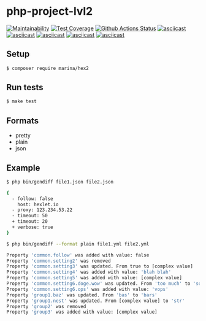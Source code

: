 # php-project-lvl2

[![Maintainability](https://api.codeclimate.com/v1/badges/0519a0a207c0a0bca831/maintainability)](https://codeclimate.com/github/earthrobot/php-project-lvl2/maintainability)
[![Test Coverage](https://api.codeclimate.com/v1/badges/0519a0a207c0a0bca831/test_coverage)](https://codeclimate.com/github/earthrobot/php-project-lvl2/test_coverage)
[![Github Actions Status](https://github.com/earthrobot/php-project-lvl2/workflows/hex1-workflow/badge.svg)](https://github.com/earthrobot/php-project-lvl2/actions)
[![asciicast](https://asciinema.org/a/Z035IfG5tpl2565lWb873BXD2.svg)](https://asciinema.org/a/Z035IfG5tpl2565lWb873BXD2)
[![asciicast](https://asciinema.org/a/Jse4VY0COsaITR1cwqHPIjNVW.svg)](https://asciinema.org/a/Jse4VY0COsaITR1cwqHPIjNVW)
[![asciicast](https://asciinema.org/a/5mqP36VME9t6MF96jVM3MZJgA.svg)](https://asciinema.org/a/5mqP36VME9t6MF96jVM3MZJgA)
[![asciicast](https://asciinema.org/a/h8gigAH1U9aA2j4jYhJFbARAN.svg)](https://asciinema.org/a/h8gigAH1U9aA2j4jYhJFbARAN)
[![asciicast](https://asciinema.org/a/rfBFbj041Biq9gDN1BC8hOgxK.svg)](https://asciinema.org/a/rfBFbj041Biq9gDN1BC8hOgxK)

## Setup
```sh
$ composer require marina/hex2
```

## Run tests
```sh
$ make test
```

## Formats

-   pretty
-   plain
-   json

## Example

```sh
$ php bin/gendiff file1.json file2.json

{
  - follow: false
    host: hexlet.io
  - proxy: 123.234.53.22
  - timeout: 50
  + timeout: 20
  + verbose: true
}
```

```sh
$ php bin/gendiff --format plain file1.yml file2.yml

Property 'common.follow' was added with value: false
Property 'common.setting2' was removed
Property 'common.setting3' was updated. From true to [complex value]
Property 'common.setting4' was added with value: 'blah blah'
Property 'common.setting5' was added with value: [complex value]
Property 'common.setting6.doge.wow' was updated. From 'too much' to 'so much'
Property 'common.setting6.ops' was added with value: 'vops'
Property 'group1.baz' was updated. From 'bas' to 'bars'
Property 'group1.nest' was updated. From [complex value] to 'str'
Property 'group2' was removed
Property 'group3' was added with value: [complex value]
```
